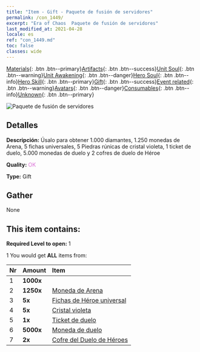 ```yaml
---
title: "Item - Gift - Paquete de fusión de servidores"
permalink: /con_1449/
excerpt: "Era of Chaos  Paquete de fusión de servidores"
last_modified_at: 2021-04-28
locale: es
ref: "con_1449.md"
toc: false
classes: wide
---
```

 [Materials](/ItemsES/){: .btn .btn--primary}[Artifacts](/ItemsES/Artifacts/){: .btn .btn--success}[Unit Soul](/ItemsES/UnitSoul/){: .btn .btn--warning}[Unit Awakening](/ItemsES/UnitAwakening/){: .btn .btn--danger}[Hero Soul](/ItemsES/HeroSoul/){: .btn .btn--info}[Hero Skill](/ItemsES/HeroSkill/){: .btn .btn--primary}[Gift](/ItemsES/Gift/){: .btn .btn--success}[Event related](/ItemsES/Events/){: .btn .btn--warning}[Avatars](/ItemsES/Avatars/){: .btn .btn--danger}[Consumables](/ItemsES/Consumables/){: .btn .btn--info}[Unknown](/ItemsES/Unknown/){: .btn .btn--primary}

 ![Paquete de fusión de servidores](/images/t/i_907063.png)

## Detalles
 **Descripción:** Úsalo para obtener 1.000 diamantes, 1.250 monedas de Arena, 5 fichas universales, 5 Piedras rúnicas de cristal violeta, 1 ticket de duelo, 5.000 monedas de duelo y 2 cofres de duelo de Héroe

 **Quality:** <span style="color: #DA70D6">OK</span>

 **Type:** Gift

## Gather

  None

## This item contains:

 **Required Level to open:** 1

 1 You would get **ALL** items  from:

  | Nr | Amount |     Item    |
  |:---|:-------|:------------|
  | 1 |  **1000x** | <i class="fas fa-gem"/> |  | 
  | 2 |  **1250x** | [Moneda de Arena](/ItemsES/con_903/) |  | 
  | 3 |  **5x** | [Fichas de Héroe universal](/ItemsES/her_358/) |  | 
  | 4 |  **5x** | [Cristal violeta](/ItemsES/con_720/) |  | 
  | 5 |  **1x** | [Ticket de duelo](/ItemsES/con_784/) |  | 
  | 6 |  **5000x** | [Moneda de duelo](/ItemsES/con_907/) |  | 
  | 7 |  **2x** | [Cofre del Duelo de Héroes](/ItemsES/con_1008/) |  | 

